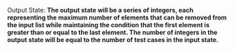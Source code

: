 Output State: **The output state will be a series of integers, each representing the maximum number of elements that can be removed from the input list while maintaining the condition that the first element is greater than or equal to the last element. The number of integers in the output state will be equal to the number of test cases in the input state.**